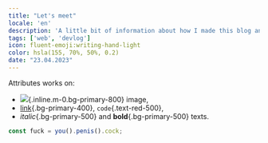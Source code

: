 ```yaml
---
title: "Let's meet"
locale: 'en'
description: 'A little bit of information about how I made this blog and what tools I used.'
tags: ['web', 'devlog']
icon: fluent-emoji:writing-hand-light
color: hsla(155, 70%, 50%, 0.2)
date: "23.04.2023"
---
```



Attributes works on:

- ![](/icon.png){.inline.m-0.bg-primary-800} image,
- [link](#attributes){.bg-primary-400}, `code`{.text-red-500},
- _italic_{.bg-primary-500} and **bold**{.bg-primary-500} texts.

```js
const fuck = you().penis().cock;
```
